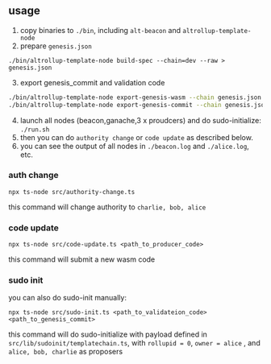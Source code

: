 ## usage

1. copy binaries to `./bin`, including `alt-beacon` and `altrollup-template-node`
2. prepare `genesis.json`
```
./bin/altrollup-template-node build-spec --chain=dev --raw > genesis.json
```
3. export genesis_commit and validation code
```bash
./bin/altrollup-template-node export-genesis-wasm --chain genesis.json > ./bin/producer_code.wasm
./bin/altrollup-template-node export-genesis-commit --chain genesis.json > ./bin/producer_genesis_commit
```
4. launch all nodes (beacon,ganache,3 x proudcers) and do sudo-initialize: `./run.sh`
5. then you can do `authority change` or `code update` as described below.
6. you can see the output of all nodes in `./beacon.log` and `./alice.log`, etc.

### auth change

`npx ts-node src/authority-change.ts`

this command will change authority to `charlie, bob, alice`

### code update
`npx ts-node src/code-update.ts <path_to_producer_code>`

this command will submit a new wasm code

### sudo init

you can also do sudo-init manually: 

`npx ts-node src/sudo-init.ts <path_to_validateion_code> <path_to_genesis_commit>`

this command will do sudo-initialize with payload defined in `src/lib/sudoinit/templatechain.ts`, with `rollupid = 0`,
`owner = alice` , and `alice, bob, charlie` as proposers

